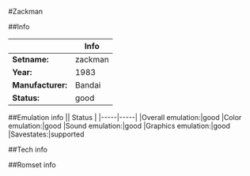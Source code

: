 #Zackman

##Info

||Info|
|-----|-----|
|**Setname:**|zackman
|**Year:**|1983
|**Manufacturer:**|Bandai
|**Status:**|good

##Emulation info
|| Status |
|-----|-----|
|Overall emulation:|good
|Color emulation:|good
|Sound emulation:|good
|Graphics emulation:|good
|Savestates:|supported

##Tech info

##Romset info

<!--- START OF EDITED COMMENT DO NOT TOUCH TEXT ABOVE-->

